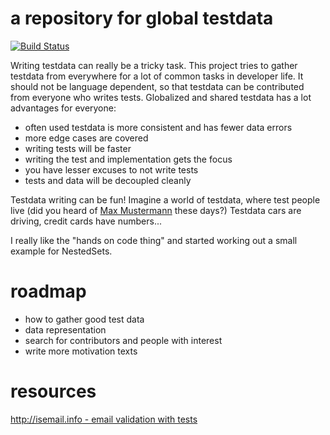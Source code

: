 a repository for global testdata
============================
[![Build Status](https://secure.travis-ci.org/pscheit/webforge-testdata-repository.png)](http://travis-ci.org/pscheit/webforge-testdata-repository)

Writing testdata can really be a tricky task. This project tries to gather testdata from everywhere for a lot of common tasks in developer life. It should not be language dependent, so that testdata can be contributed from everyone who writes tests.
Globalized and shared testdata has a lot advantages for everyone:

  - often used testdata is more consistent and has fewer data errors
  - more edge cases are covered
  - writing tests will be faster
  - writing the test and implementation gets the focus
  - you have lesser excuses to not write tests
  - tests and data will be decoupled cleanly

Testdata writing can be fun! Imagine a world of testdata, where test people live 
(did you heard of [Max Mustermann](http://en.wikipedia.org/wiki/List_of_placeholder_names_by_language) these days?)
Testdata cars are driving, credit cards have numbers...

I really like the "hands on code thing" and started working out a small example for NestedSets.

roadmap
============================
  - how to gather good test data
  - data representation
  - search for contributors and people with interest
  - write more motivation texts

resources
============================
[http://isemail.info - email validation with tests](http://isemail.info/_system/is_email/test/?all)

